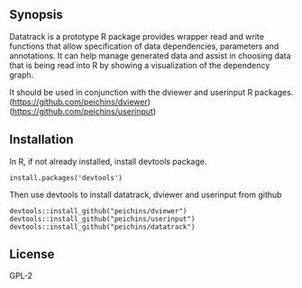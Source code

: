 ## Synopsis

Datatrack is a prototype R package provides wrapper read and write functions that allow specification of data dependencies, parameters and annotations. It can help manage generated data and assist in choosing data that is being read into R by showing a visualization of the dependency graph. 

It should be used in conjunction with the dviewer and userinput R packages. 
(https://github.com/peichins/dviewer)
(https://github.com/peichins/userinput)

## Installation

In R, if not already installed, install devtools package.

```
install.packages('devtools')
```

Then use devtools to install datatrack, dviewer and userinput from github

```
devtools::install_github("peichins/dviewer")
devtools::install_github("peichins/userinput")
devtools::install_github("peichins/datatrack")
```

## License

GPL-2